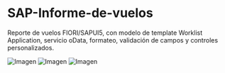 # SAP-Informe-de-vuelos
Reporte de vuelos FIORI/SAPUI5, con modelo de template Worklist Application,  servicio oData, formateo, validación de campos y controles personalizados.


<img src="https://raw.githubusercontent.com/dhmarzano/SAP-Informe-de-vuelos/main/Print1.JPG" alt="Imagen"/>

<img src="https://raw.githubusercontent.com/dhmarzano/SAP-Informe-de-vuelos/main/Print2.JPG" alt="Imagen"/>

<img src="https://raw.githubusercontent.com/dhmarzano/SAP-Informe-de-vuelos/main/Print3.JPG" alt="Imagen"/>
